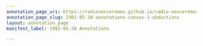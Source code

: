 ```yaml
---
annotation_page_uri: https://radiovenceremos.github.io/radio-venceremos-english-1/annotations/1981-05-20-annotations-canvas-1-abductions.json
annotation_page_slug: 1981-05-20-annotations-canvas-1-abductions
layout: annotation_page
manifest_label: 1981-05-20 Annotations

---
```

